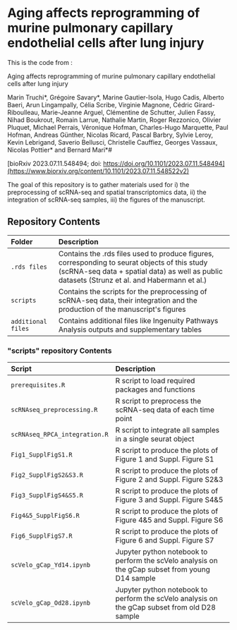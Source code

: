 # Aging affects reprogramming of murine pulmonary capillary endothelial cells after lung injury


This is the code from : 

Aging affects reprogramming of murine pulmonary capillary endothelial cells after lung injury

Marin Truchi*, Grégoire Savary*, Marine Gautier-Isola, Hugo Cadis, Alberto Baeri, Arun Lingampally, Célia Scribe, Virginie Magnone, Cédric Girard-Riboulleau,  Marie-Jeanne Arguel, Clémentine de Schutter, Julien Fassy, Nihad Boukrout, Romain Larrue, Nathalie Martin, Roger Rezzonico, Olivier Pluquet, Michael Perrais, Véronique Hofman, Charles-Hugo Marquette, Paul Hofman, Andreas Günther, Nicolas Ricard, Pascal Barbry, Sylvie Leroy, Kevin Lebrigand, Saverio Bellusci, Christelle Cauffiez, Georges Vassaux, Nicolas Pottier* and Bernard Mari*#

[bioRxiv 2023.07.11.548494; doi: https://doi.org/10.1101/2023.07.11.548494](https://www.biorxiv.org/content/10.1101/2023.07.11.548522v2)


The goal of this repository is to gather materials used for i) the preprocessing of scRNA-seq and spatial transcriptomics data, ii) the integration of scRNA-seq samples, iii) the figures of the manuscript. 



## **Repository Contents**
|Folder | Description |
|:----------|:----------|
|`.rds files`|Contains the .rds files used to produce figures, corresponding to seurat objects of this study (scRNA-seq data + spatial data) as well as public datasets (Strunz et al. and Habermann et al.)|
|`scripts`|Contains the scripts for the preprocessing of scRNA-seq data, their integration and the production of the manuscript's figures|
|`additional files`|Contains additional files like Ingenuity Pathways Analysis outputs and supplementary tables|

 ### **"scripts" repository Contents**   
|Script| Description |
|:----------|:----------|
|`prerequisites.R`|R script to load required packages and functions |
|`scRNAseq_preprocessing.R`|R script to preprocess the scRNA-seq data of each time point |
|`scRNAseq_RPCA_integration.R`|R script to integrate all samples in a single seurat object |
|`Fig1_SupplFigS1.R`|R script to produce the plots of Figure 1 and Suppl. Figure S1 |
|`Fig2_SupplFigS2&S3.R`|R script to produce the plots of Figure 2 and Suppl. Figure S2&3 |
|`Fig3_SupplFigS4&S5.R`|R script to produce the plots of Figure 3 and Suppl. Figure S4&5 |
|`Fig4&5_SupplFigS6.R`|R script to produce the plots of Figure 4&5 and Suppl. Figure S6 |
|`Fig6_SupplFigS7.R`|R script to produce the plots of Figure 6 and Suppl. Figure S7 |
|`scVelo_gCap_Yd14.ipynb`|Jupyter python notebook to perform the scVelo analysis on the gCap subset from young D14 sample |
|`scVelo_gCap_Od28.ipynb`|Jupyter python notebook to perform the scVelo analysis on the gCap subset from old D28 sample |












